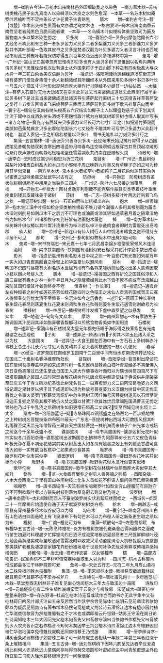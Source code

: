 <!-- { "loadSidebar": true } -->
　　増─崔豹古今注─苏枋木出扶南林邑外国细破煑之以染色　─南方草木状─苏枋树类槐花黒子出九真南人以染綘渍以大庾之水则色愈深　─本草─一名苏木树似庵罗叶若榆叶而不涩抽条长丈许花黄子生青熟黒
　　翳木
　　増─崔豹古今注─翳【或毉】作木出交州色黑而有文亦谓之乌文木也　─格古要论─乌木出海南南番云南性坚老者纯黒色且脆间道者嫩　─本草─一名乌樠木叶似椶榈体重坚致可为筯及噐物南人多以檕木染色伪之
　　贝多树
　　増─酉阳杂俎─贝多出摩伽陀国长六七丈经冬不凋此树有三种一者多罗娑力义贝多二者多梨婆力义贝多三者部婆力义多罗梨并书其叶部阇一色取其皮书之贝多是梵语汉翻为叶贝多婆力义者汉言叶树也西域经书用此三种皮叶若能保防亦得五六百年交趾近出贝多枝弹材中第一
　　彚考─增─广州记─嵩山记曰嵩寺忽有思惟树即贝多也有人坐贝多树下思惟因以名焉内典所谓贝多树下思惟经是也汉世有道士从外国来将子于西山脚下种之有四树极髙大与众木异一年三花白色香美汉语翻为贝叶　─拾遗记─洛阳翊津桥通翻经道场东街其道塲有婆罗门僧及身毒僧十余人新翻诸经其所翻经本从外国来用贝多树叶书贝多叶长一尺五六寸濶五寸许叶形似琵琶而厚大横作行书随经多少缝其一边帖帖然　─水经注─菩萨入石窟时天地大动诸天在空言此非过去当来诸佛成道处去此西南行减半由延贝多树下是过去当来诸佛成道处诸天导引菩萨起行离树三十歩天授吉祥草菩萨受之复行十五歩五百青雀飞来绕菩萨三匝而去菩萨前到贝多树下敷吉祥草东向而坐　─寰宇志─缅甸在滇南有树头椶髙五六尺结实如椰子土人以鑵盛麴悬于实下划其实汁流于鑵中以成酒名树头酒或不用麴惟取汁熬为白糖其树即贝树也缅人取其叶写书─诸寺竒物记─寳光寺有西域来贝多婆力义经长可六七寸广半之叶如细猫竹笋殻而柔腻如芭蕉梵典言贝多出摩伽陀国长六七丈经冬不雕其叶可写字贝多婆力义此翻叶树也　渤泥入贡记─王之所居若楼覆以贝多叶　番书无笔札以刀刻贝多叶行之
　　集藻─五言排律─増─唐张乔兴善寺贝多树─还应毫末长始见拂丹霄得子从西国成隂见昔朝势随双刹直寒出四墙遥带月啼春鸟连空噪暝蜩远根穿古井髙顶起凉飚影动悬灯夜声繁过雨朝静迟松桂老坚任雪霜凋永共终南在应随刼火烧
　　诗散句─増─唐李白─去时应过嵩少间相思为折三花树
　　鬼目树
　　増─广州记─鬼目树似棠梨叶如楮皮白树髙大如木瓜而小邪倾不周正味酢九月熟又有草昧子亦如之可为糁用其草似鬼目　─南方草木状─鬼木树大者如李小者如鸭子二月花色似莲其实色黄以蜜煑之滋味柔嘉交趾武平兴古有之
　　防母树
　　増─异物志　防母树皮有盖状似栟榈但脆不中用用之当裂作三四片　─广州记─防叶六七尺接之当覆屋
　　梓棪
　　増─异物志─梓棪大十围材贞劲非利刚截不能克堪作船其实类枣着枝叶重曝挽垂刻镂其皮藏味美于诸树
　　莎树
　　増─广志─莎树多枝叶叶两边行列若飞鸟之状　─蜀记莎树出麪一树出一石正白而味似桄榔出兴古
　　抱木
　　増─岭表録异─抱木生江溪中叶细如桧身坚类柏惟根软不胜刀锯今潮循人多用其根刳而为履当木湿时刻削易如割瓜木干之后刀不可理也或油画或漆其轻如通草暑月着之隔卑湿地气力如杉木今广州诸郡牧守初到任皆有油画抱木履也
　　棹
　　増─南方草木状─棹树榦叶俱似椿以其叶鬻汁渍果呼为棹汁若以棹汁杂彘肉食者即时为雷震死出髙凉郡
　　仙人树
　　増─凉州记─祁连山有仙人树行人山中饥渴者輙食之饱不得持去平居不可见
　　都句
　　増─交州记─都句树似栟榈木中出屑如麪可啖
　　候风木
　　彚考─増─宋书符瑞志─宋元嘉十七年七月武昌崇譲乡程僧爱家候风木连理
　　酒树
　　増─梁书扶南国传─扶南国有酒树似安石榴采其花汁停瓮中数日成酒
　　影木
　　増─拾遗记瀛州有树名影木日中视之则一叶百影花有光夜如列星万年一实大如瓜青皮黒瓤食之骨轻上如华盖羣仙以避风雨
　　燧木
　　増─拾遗记─燧明国不识四时昼夜有火树名燧木盘屈万顷有鸟名鹗来啄树则灿然火出圣人感焉因取小枝以鑚火号燧人氏
　　夀木
　　増─拾遗记─渠搜国之西有祈沦之国其俗淳和人夀三百嵗有夀木之林一树千寻日月为之隐蔽若经憩此木下皆不死不病或有泛海越山来防其国归懐其叶者则终身不老
　　恒春树【一作长春】
　　増─拾遗记─通霞台左右种恒春之树叶如莲花芬芳如桂花随四时之色昭王之末仙人贡焉列国咸贺王曰寡人得恒春矣何忧太清不至恒春一名沉生如今之沉香也　─述异记─燕昭王种长春树春生碧花春尽则落夏生红花夏末则凋秋生白花秋残则萎冬生紫花遇雪则谢故号为长春树
　　播栘树
　　増─林邑记─播栘树柯叶发根下虚中森罗望之似悬发
　　文众木
　　増─地道记─句町有文众木
　　摩防
　　増─南州异物志─木有摩防生于斯调国其汁肥润其泽如脂膏馨香馥郁可以煎熬食物香美如中国用油
　　石楼树
　　増─述异记─案消山有石楼树吴太皇元年郡吏伍曜于海际得之枝茎紫色有光南越谓之石连理也
　　子树
　　増─述异记─顾渚山有子树其木如玉色渚人采之以为杖
　　大食国树
　　増─述异记─大食王国在西海中有一方石石上多树榦赤叶青枝上总生小儿长六七寸见人皆笑动其手足头着树枝使摘一枝小儿便死
　　春浮
　　増─水经注─波罗奈国在迦维罗卫国南千二百里中间有恒水东南流佛转法轮处在国北二十里树名春浮维摩所处也
　　菩提树
　　増─酉阳杂俎─菩提树出摩伽陀国在摩诃菩提寺盖释迦如来成道时树一名思惟树茎榦黄白枝叶青翠经冬不凋至佛入灭日变色凋落过已还生至此日国王人民大作佛事收叶而归以为瑞也树髙四百尺下有银塔周围绕之彼国人四时常焚香散花绕树作礼唐贞观中频遣使往于寺设供并施袈裟至显庆五年于寺立碑以纪圣徳此树梵名有二一曰賔橃梨力义二曰阿湿曷咃婆力义西域记谓之卑鉢罗以佛于其下成道即以道为称故号菩提婆力义汉翻为树昔中天无忧王翦伐之令事火婆罗门积薪焚焉炽熖中忽生两树王因忏悔号灰菩提树遂周以石垣至赏设迦王复掘之至泉其根不絶坑火焚之溉以甘蔗汁欲其燋烂后摩竭陁国满曹王无忧之曽孙也乃以千牛乳浇之信宿树生如旧更増石垣髙二丈四尺奘至西域见树出垣上二丈余
　　彚考─増─洛阳伽蓝记─疑寺塔珠网以铜镬盛之在塔西北一百歩掘地埋之上种树树名菩提枝条四布密叶蔽天─广东志─菩提树种出西域大可数围风揺其叶若雨骤至梁天监元年僧智药三藏自天竺国持菩提一株航海而来植于广州光孝寺戒坛之前迄今千余年茂盛不改
　　婆那娑树
　　増─隋书真腊国传─婆那娑树无花叶似柿实似冬瓜酉阳杂爼─婆那娑树出波斯国亦出拂林呼为阿蔀亸树长五六丈皮色青緑叶极光浄冬夏不凋无花结实其实从树茎出大如冬瓜有殻裹之殻上有刺瓤至甘甜可食核大如枣一实有数百枚核中仁如栗黄炒食甚美
　　庵罗树
　　増─隋书真腊国传─庵罗树花叶似枣实似李
　　婆田罗树
　　増─隋书真腊国传─婆田罗树花叶实并似枣而小异
　　毗野树
　　増─隋书真腊国传─毗野树花似木瓜叶似杏实似楮
　　歌毕佗树
　　増─隋书真腊国传─歌毕佗树花似林檎叶似榆而厚大实似李其大如升
　　嫛弥
　　増─览─大食西有嫛弥之树见人善笑摘之则槁　─酉阳杂爼─人木大食西南二千里有国山谷间树枝上化生人首如花不觧语人借问笑而已频笑輙落
　　咀赖罗
　　増─唐书西域传─天竺有树名咀赖罗叶如梨生穷山崖腹前有巨虺守穴不可到欲取叶者以方镞矢射枝则落为羣鸟衔去则又射乃得之
　　波罗树
　　増─唐书南蛮传─太和祁鲜而西人不蚕剖波罗树实状若絮纽缕而幅之　─西域传─贞观二十一年摩掲它始遣使自通于天子献波罗树树类白杨
　　纶木
　　増─南越志─咸寕县有穿州基多纶木似谷皮可以为绵
　　勾芒木
　　増─寰宇记─岭南容州陆川白石山色洁白四面悬絶上有飞泉瀑布下有勾芒木可以为布俚人斫之新条更生取之绩以为布
　　橦树
　　増─广韵─橦花可为布
　　集藻─赋散句─増─左思蜀都赋　布有橦华五言古诗─増─元陈髙种橦花─炎方有橦树衣被代蚕桑舍西得闲园种之漫成行苖生初夏时料理晨夕忙挥锄向烈日洒汗成流浆培根浇灌频髙者三尺强鲜鲜緑叶茂灿灿金英黄结实成秋茧皎洁如雪霜及时以收敛采采动盈筐缉治入机杼裁翦为衣裳御寒类挟纩老稚免凄凉豪家植花卉纷纷被垣墙于世竟何补争先玩芬芳弃取何相异感物増惋伤
　　诗散句─増─唐王维─橦布作衣裳　汉女输橦布
　　桤
　　増─益部方物畧记─民家树桤不三年材可倍常疾种亟取里人以为利　─四川志─桤木古称蜀木惟成都最多江干林畔蓊蔚可爱
　　彚考─増─宋史五行志─元符二年九月眉山悬桤木二株异根同榦木枝相附
　　集藻─賛─増─宋宋祁桤木賛─厥植易安数嵗輙林民赖其用实代其薪不栋不梁亦被斧斤
　　七言絶句─増─唐杜甫凭何十一少府邕觅桤木栽─草堂堑西无树林非子谁复见幽心饱闻桤木三年大与致溪边十亩隂
　　诗散句─増─元姚燧彼桤有二性生植惟峩岷栾栾干云姿才与樗散邻　宋范成大─疎密桤林整整来别録─増─齐东野语─杜甫乞桤木诗无音或读作岂而韵书亦无此字集中又有桤林碍日吟风叶郑氏注曰五来反若然当作獃字余尝见陈体仁端明云见前辈读若欹韵颇以为疑后见劒南诗有著书増木品搜句觅桤栽又荆公诗云濯锦江边木有桤小园封植伫华滋益信欹音为然桤惟蜀有之不才木也或谓即榕云丹铅録─姑苏王守溪在阁日论杜诗闻知桤木三年大因问先父桤木何音先父曰音欹守溪曰当依韵书作楷先父曰音欹则乡人农夫皆识之若作楷音不知何木矣因举王荆公桤木诗曰濯锦江边木有桤野园封植伫华滋地偏幸免桓魋伐嵗晩还同庾信移王乃悦服
　　琪树
　　增─唐李绅诗序─琪树垂条如弱桞结子如碧珠三年子可一熟毎嵗生者相续一年緑二年碧三年者红缀于条上璀错相间
　　集藻─五言古诗─増─唐刘驾琪树下因吟六韵呈先达者举世爱嘉树此树何人识清秋远山意偶向亭际得竒柯交若鬬珍叶密如织尘中尚青葱更想尘外色所宜巢三鸟影入瑶池碧移根岂无时一问紫烟客
